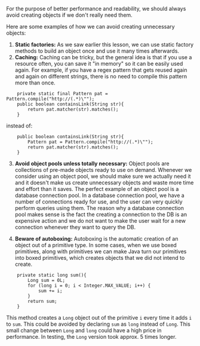 For the purpose of better performance and readability, we should always avoid creating objects if we don't really need them.

Here are some examples of how we can avoid creating unnecessary objects:
1. **Static factories:**
As we saw earlier this lesson, we can use static factory methods to build an object once and use it many times afterwards.
2. **Caching:**
Caching can be tricky, but the general idea is that if you use a resource often, you can save it "in memory" so it can be easily used again.
For example, if you have a regex pattern that gets reused again and again on different strings, there is no need to compile this pattern more than once.
```
    private static final Pattern pat = Pattern.compile("http://(.*)\"");
    public boolean containsLink(String str){
        return pat.matcher(str).matches();
    }
```

instead of:
```
    public boolean containsLink(String str){
        Pattern pat = Pattern.compile("http://(.*)\"");
        return pat.matcher(str).matches();
    }
```

3. **Avoid object pools unless totally necessary:**
Object pools are collections of pre-made objects ready to use on demand.
Whenever we consider using an object pool, we should make sure we actually need it and it doesn't make us create unnecessary objects and waste more time and effort than it saves.
The perfect example of an object pool is a database connection pool.
In a database connection pool, we have a number of connections ready for use, and the user can very quickly perform queries using them.
The reason why a database connection pool makes sense is the fact the creating a connection to the DB is an expensive action and we do not want to make the user wait for a new connection whenever they want to query the DB.

4. **Beware of autoboxing:**
Autoboxing is the automatic creation of an object out of a primitive type.
In some cases, when we use boxed primitives, along with primitives we can make Java turn our primitives into boxed primitives, which creates objects that we did not intend to create.
```
    private static long sum(){
        Long sum = 0L;
        for (long i = 0; i < Integer.MAX_VALUE; i++) {
            sum += i;
        }
        return sum;
    }
```
This method creates a `Long` object out of the primitive `i` every time it adds `i` to `sum`.
This could be avoided by declaring `sum` as `long` instead of `Long`.
This small change between `Long` and `long` could have a high price in performance.
In testing, the `Long` version took approx. 5 times longer.